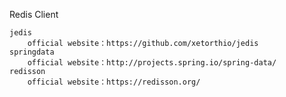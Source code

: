 Redis Client

	jedis
		official website：https://github.com/xetorthio/jedis
	springdata
		official website：http://projects.spring.io/spring-data/
	redisson
		official website：https://redisson.org/